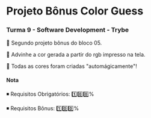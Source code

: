 # Projeto Bônus Color Guess

### Turma 9 - Software Development - Trybe

:school: Segundo projeto bônus do bloco 05.

:owl: Advinhe a cor gerada a partir do rgb impresso na tela.

:genie: Todas as cores foram criadas "automágicamente"!

#### Nota

:black_medium_small_square: Requisitos Obrigatórios: :one::zero::zero:%

:black_medium_small_square: Requisitos Bônus: :one::zero::zero:%
